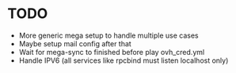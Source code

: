 # TODO

* More generic mega setup to handle multiple use cases
* Maybe setup mail config after that
* Wait for mega-sync to finished before play ovh_cred.yml
* Handle IPV6 (all services like rpcbind must listen localhost only)

